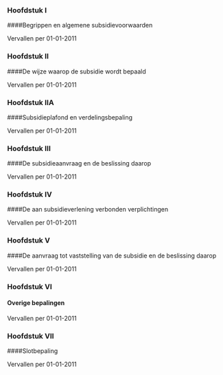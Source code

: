 <meta http-equiv='Content-Type' content='text/html; charset=utf-8' />

### Hoofdstuk  I  

####Begrippen en algemene subsidievoorwaarden

Vervallen per 01-01-2011 

### Hoofdstuk  II  

####De wijze waarop de subsidie wordt bepaald

Vervallen per 01-01-2011 

### Hoofdstuk  IIA  

####Subsidieplafond en verdelingsbepaling 

Vervallen per 01-01-2011 

### Hoofdstuk  III  

####De subsidieaanvraag en de beslissing daarop

Vervallen per 01-01-2011 

### Hoofdstuk  IV  

####De aan subsidieverlening verbonden verplichtingen

Vervallen per 01-01-2011 

### Hoofdstuk  V  

####De aanvraag tot vaststelling van de subsidie en de beslissing daarop

Vervallen per 01-01-2011 

### Hoofdstuk  VI  

#### Overige bepalingen

Vervallen per 01-01-2011 

### Hoofdstuk  VII  

####Slotbepaling

Vervallen per 01-01-2011 

